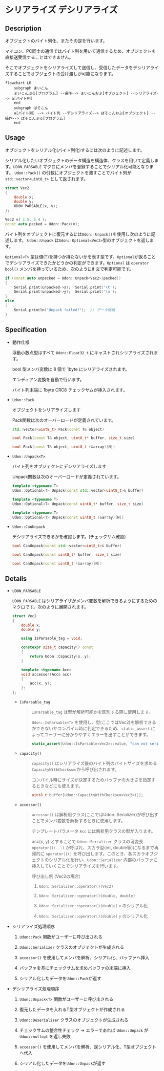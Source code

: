 # シリアライズ デシリアライズ

## Description

オブジェクトのバイト列化、またその逆を行います。

マイコン、PC同士の通信ではバイト列を用いて通信するため、オブジェクトを直接送受信することはできません。

そこでオブジェクトをシリアライズして送信し、受信したデータをデシリアライズすることでオブジェクトの受け渡しが可能になります。

```mermaid
flowchart LR
    subgraph まいこん
    まいこんぷろ[プログラム] --操作--> まいこんおぶ[オブジェクト] --シリアライズ--> a[バイト列]
    end
    subgraph ぱそこん
    a[バイト列] --> バイト列 --デシリアライズ--> ぱそこんおぶ[オブジェクト] --操作--> ぱそこんぷろ[プログラム]
    end
```

## Usage

オブジェクトをシリアル化(バイト列化)するには次のように記述します。

シリアル化したいオブジェクトのデータ構造を構造体、クラスを用いて定義します。`UDON_PARSABLE` マクロにメンバを登録することでシリアル化可能となります。 `Udon::Pack()` の引数にオブジェクトを渡すことでバイト列が `std::vector<uint8_t>` として返されます。

```cpp
struct Vec2
{
    double x;
    double y;
    UDON_PARSABLE(x, y);
};
```

```cpp
Vec2 v{ 2.5, 3.4 };
const auto packed = Udon::Pack(v);
```

バイト列をオブジェクトに復元するには`Udon::Unpack()`を使用し次のように記述します。 `Udon::Unpack` は`Udon::Optional<Vec2>`型のオブジェクトを返します。

`Optional<T>` 型は値(T)を持つか持たないかを表す型です。`Optional`が返ることでデシリアライズできたかどうかの判定ができます。`Optional` は `operator bool()` メンバを持っているため、次のようにif 文で判定可能です。

```cpp
if (const auto unpacked = Udon::Unpack<Vec2>(packed))
{
    Serial.print(unpacked->x);  Serial.print('\t');
    Serial.print(unpacked->y);  Serial.print('\n');
}
else
{
    Serial.println("Unpack failed!");  // データ破損
}
```

## Specification

- 動作仕様

  浮動小数点型はすべて `Udon::Float32_t` にキャストされシリアライズされます。

  bool 型メンバ変数は 8 個で 1byte にシリアライズされます。

  エンディアン変換を自動で行います。

  バイト列末端に 1byte CRC8 チェックサムが挿入されます。

- `Udon::Pack`

    オブジェクトをシリアライズします

    Pack関数は次のオーバーロードが定義されています。

    ```cpp
    std::vector<uint8_t> Pack(const T& object)

    bool Pack(const T& object, uint8_t* buffer, size_t size)

    bool Pack(const T& object, uint8_t (&array)[N])
    ```

- `Udon::Unpack<T>`

    バイト列をオブジェクトにデシリアライズします

    Unpack関数は次のオーバーロードが定義されています。

    ```cpp
    template <typename T>
    Udon::Optional<T> Unpack(const std::vector<uint8_t>& buffer)

    template <typename T>
    Udon::Optional<T> Unpack(const uint8_t* buffer, size_t size)

    template <typename T>
    Udon::Optional<T> Unpack(const uint8_t (&array)[N])
    ```

- `Udon::CanUnpack`

    デシリアライズできるかを確認します。(チェックサム確認)

    ```cpp
    bool CanUnpack(const std::vector<uint8_t>& buffer)

    bool CanUnpack(const uint8_t* buffer, size_t size)

    bool CanUnpack(const uint8_t (&array)[N])
    ```

## Details

- `UDON_PARSABLE`

    `UDON_PARSABLE` はシリアライザがメンバ変数を解析できるようにするためのマクロです。次のように展開されます。

    ```cpp
    struct Vec2
    {
        double x;
        double y;

        using IsParsable_tag = void;

        constexpr size_t capacity() const
        {
            return Udon::Capacity(x, y);
        }

        template <typename Acc>
        void accessor(Acc& acc)
        {
            acc(x, y);
        };
    };
    ```

  - `IsParsable_tag`
  
    > `IsParsable_tag` は型が解析可能かを区別する際に使用します。
    >
    > `Udon::IsParsable<T>` を使用し、型(ここではVec2)を解析できるかできないかコンパイル時に判定できるため、`static_assert` によってユーザーに分かりやすくエラーを出すことができます。
    >
    > ```cpp
    > static_assert(Udon::IsParsable<Vec2>::value, "can not serialize");
    > ```

  - `capacity()`
  
    > `capacity()` はシリアライズ後のバイト列のバイトサイズを求める `CapacityWithChecksum` から呼び出されます。
    >
    > コンパイル時にサイズが決定するためバッファの大きさを指定するときなどにも使えます。
    >
    > ```cpp
    > uint8_t buffer[Udon::CapacityWithChecksum<Vec2>()];
    > ```

  - `accessor()`
  
    > `accessor()` は解析用クラス(ここではUdon::Serializer)が呼び出すことでメンバ変数を解析するときに使用します。
    >
    > テンプレートパラメータ `Acc` には解析用クラスの型が入ります。
    >
    > acc(x, y) とすることで `Udon::Serializer` クラスの可変長 `operator()(...)` が呼ばれ、スカラ型(int, double等)になるまで再帰的に `operator()()` を呼び出します。このとき、各スカラオブジェクトのシリアル化を行い、`Udon::Serializer` 内部のバッファに挿入していくことでシリアライズを行います。
    > 
    > 呼び出し例 (Vec2の場合)
    > 
    > 1. `Udon::Serializer::operator()(Vec2)`  
    > 
    > 2. `Udon::Serializer::operator()(double, double)`
    > 
    > 2. `Udon::Serializer::operator()(double)` `x` のシリアル化
    > 
    > 2. `Udon::Serializer::operator()(double)` `y` のシリアル化

- シリアライズ処理順序

  1. `Udon::Pack` 関数がユーザーに呼び出される

  2. `Udon::Serializer` クラスのオブジェクトが生成される

  3. `accessor()` を使用してメンバを解析、シリアル化、バッファへ挿入

  4. バッファを基にチェックサムを求めバッファの末端に挿入

  5. シリアル化したデータを`Udon::Pack`が返す

- デシリアライズ処理順序

  1. `Udon::Unpack<T>` 関数がユーザーに呼び出される

  2. 復元したデータを入れるT型オブジェクトが作成される

  3. `Udon::Deserializer` クラスのオブジェクトが生成される

  4. チェックサムの整合性チェック -> エラーであれば `Udon::Unpack` が `Udon::nullopt` を返し失敗

  5. `accessor()` を使用してメンバを解析、逆シリアル化、T型オブジェクトへ代入

  6. シリアル化したデータを`Udon::Unpack`が返す
